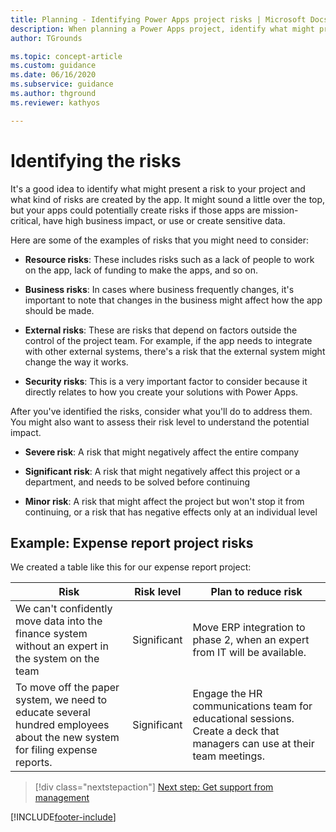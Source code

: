 ```yaml
---
title: Planning - Identifying Power Apps project risks | Microsoft Docs
description: When planning a Power Apps project, identify what might present a risk to your project, what kind of risks are created by the app, and what you'll do to address them.
author: TGrounds

ms.topic: concept-article
ms.custom: guidance
ms.date: 06/16/2020
ms.subservice: guidance
ms.author: thground
ms.reviewer: kathyos

---
```


# Identifying the risks

It's a good idea to identify what might present a risk to your project and what kind
of risks are created by the app. It might sound a little over the top,
but your apps could potentially create risks if those apps are mission-critical,
have high business impact, or use or create sensitive data.

Here are some of the examples of risks that you might need to consider:

- **Resource risks**: These includes risks such as a lack of people to work on the app, lack of
    funding to make the apps, and so on.

- **Business risks**: In cases where business frequently changes, it's important to note that
    changes in the business might affect how the app should be made.

- **External risks**: These are risks that depend on factors outside the control of the project
    team. For example, if the app needs to integrate with other external
    systems, there's a risk that the external system might change the way it works.

- **Security risks**: This is a very important factor to consider because it directly relates to how
    you create your solutions with Power Apps.

After you've identified the risks, consider what you'll do to address them. You
might also want to assess their risk level to understand the potential impact.

- **Severe risk**: A risk that might negatively affect the entire company

- **Significant risk**: A risk that might negatively affect this project or a department, and
    needs to be solved before continuing

- **Minor risk**: A risk that might affect the project but won't stop it from
    continuing, or a risk that has negative effects only at an individual level

## Example: Expense report project risks

We created a table like this for our expense report project:

| Risk         | Risk level | Plan to reduce risk       |
|--------------|------------|-------------------------------|
| We can't confidently move data into the finance system without an expert in the system on the team       | Significant    | Move ERP integration to phase 2, when an expert from IT will be available.       |
| To move off the paper system, we need to educate several hundred employees about the new system for filing expense reports. | Significant    | Engage the HR communications team for educational sessions. Create a deck that managers can use at their team meetings. |

> [!div class="nextstepaction"]
> [Next step: Get support from management](gaining-support.md)


[!INCLUDE[footer-include](../../includes/footer-banner.md)]
